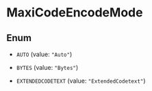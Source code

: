 
# MaxiCodeEncodeMode

## Enum


* `AUTO` (value: `"Auto"`)

* `BYTES` (value: `"Bytes"`)

* `EXTENDEDCODETEXT` (value: `"ExtendedCodetext"`)



